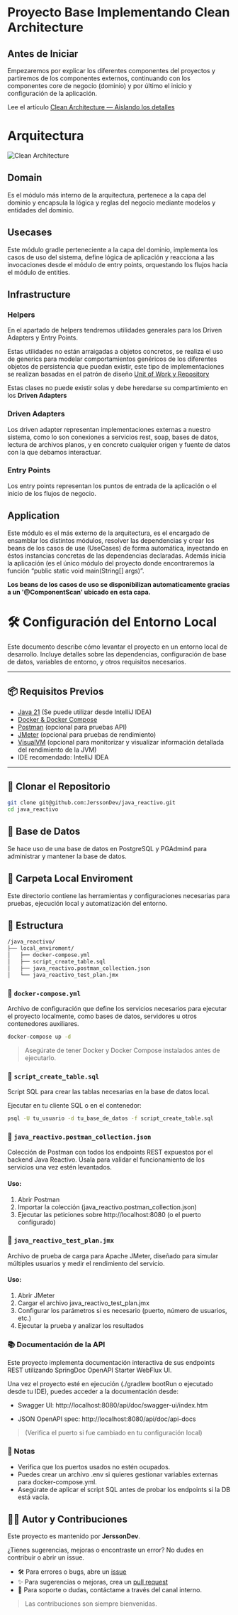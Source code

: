 # Proyecto Base Implementando Clean Architecture

## Antes de Iniciar

Empezaremos por explicar los diferentes componentes del proyectos y partiremos de los componentes externos, continuando con los componentes core de negocio (dominio) y por último el inicio y configuración de la aplicación.

Lee el artículo [Clean Architecture — Aislando los detalles](https://medium.com/bancolombia-tech/clean-architecture-aislando-los-detalles-4f9530f35d7a)

# Arquitectura

![Clean Architecture](https://miro.medium.com/max/1400/1*ZdlHz8B0-qu9Y-QO3AXR_w.png)

## Domain

Es el módulo más interno de la arquitectura, pertenece a la capa del dominio y encapsula la lógica y reglas del negocio mediante modelos y entidades del dominio.

## Usecases

Este módulo gradle perteneciente a la capa del dominio, implementa los casos de uso del sistema, define lógica de aplicación y reacciona a las invocaciones desde el módulo de entry points, orquestando los flujos hacia el módulo de entities.

## Infrastructure

### Helpers

En el apartado de helpers tendremos utilidades generales para los Driven Adapters y Entry Points.

Estas utilidades no están arraigadas a objetos concretos, se realiza el uso de generics para modelar comportamientos
genéricos de los diferentes objetos de persistencia que puedan existir, este tipo de implementaciones se realizan
basadas en el patrón de diseño [Unit of Work y Repository](https://medium.com/@krzychukosobudzki/repository-design-pattern-bc490b256006)

Estas clases no puede existir solas y debe heredarse su compartimiento en los **Driven Adapters**

### Driven Adapters

Los driven adapter representan implementaciones externas a nuestro sistema, como lo son conexiones a servicios rest,
soap, bases de datos, lectura de archivos planos, y en concreto cualquier origen y fuente de datos con la que debamos
interactuar.

### Entry Points

Los entry points representan los puntos de entrada de la aplicación o el inicio de los flujos de negocio.

## Application

Este módulo es el más externo de la arquitectura, es el encargado de ensamblar los distintos módulos, resolver las dependencias y crear los beans de los casos de use (UseCases) de forma automática, inyectando en éstos instancias concretas de las dependencias declaradas. Además inicia la aplicación (es el único módulo del proyecto donde encontraremos la función “public static void main(String[] args)”.

**Los beans de los casos de uso se disponibilizan automaticamente gracias a un '@ComponentScan' ubicado en esta capa.**


# 🛠️ Configuración del Entorno Local

Este documento describe cómo levantar el proyecto en un entorno local de desarrollo. Incluye detalles sobre las dependencias, configuración de base de datos, variables de entorno, y otros requisitos necesarios.

---

## 📦 Requisitos Previos

- [Java 21](https://www.oracle.com/java/technologies/javase-downloads.html) (Se puede utilizar desde IntelliJ IDEA)
- [Docker & Docker Compose](https://www.docker.com/products/docker-desktop)
- [Postman](https://www.postman.com/downloads/) (opcional para pruebas API)
- [JMeter](https://jmeter.apache.org/download_jmeter.cgi) (opcional para pruebas de rendimiento)
- [VisualVM](https://visualvm.github.io/download.html) (opcional para monitorizar y visualizar información detallada del rendimiento de la JVM)
- IDE recomendado: IntelliJ IDEA

---

## 📁 Clonar el Repositorio

```bash
git clone git@github.com:JerssonDev/java_reactivo.git
cd java_reactivo
```

## 🐘 Base de Datos

Se hace uso de una base de datos en PostgreSQL y PGAdmin4 para administrar y mantener la base de datos.

## 📁 Carpeta Local Enviroment

Este directorio contiene las herramientas y configuraciones necesarias para pruebas, ejecución local y automatización del entorno.

## 📁 Estructura

```bash
/java_reactivo/
├── local_enviroment/
│   ├── docker-compose.yml
│   ├── script_create_table.sql
│   ├── java_reactivo.postman_collection.json
│   └── java_reactivo_test_plan.jmx
```

### 📄 `docker-compose.yml`

Archivo de configuración que define los servicios necesarios para ejecutar el proyecto localmente, como bases de datos, servidores u otros contenedores auxiliares.

```bash
docker-compose up -d
```
> Asegúrate de tener Docker y Docker Compose instalados antes de ejecutarlo.


### 📄 `script_create_table.sql`

Script SQL para crear las tablas necesarias en la base de datos local.

Ejecutar en tu cliente SQL o en el contenedor:

```bash
psql -U tu_usuario -d tu_base_de_datos -f script_create_table.sql
```

### 📄 `java_reactivo.postman_collection.json`

Colección de Postman con todos los endpoints REST expuestos por el backend Java Reactivo. Úsala para validar el funcionamiento de los servicios una vez estén levantados.

#### Uso:
1. Abrir Postman
2. Importar la colección (java_reactivo.postman_collection.json)
3. Ejecutar las peticiones sobre http://localhost:8080 (o el puerto configurado)


### 📄 `java_reactivo_test_plan.jmx`

Archivo de prueba de carga para Apache JMeter, diseñado para simular múltiples usuarios y medir el rendimiento del servicio.

#### Uso:
1. Abrir JMeter
2. Cargar el archivo java_reactivo_test_plan.jmx
3. Configurar los parámetros si es necesario (puerto, número de usuarios, etc.)
4. Ejecutar la prueba y analizar los resultados

### 📚 Documentación de la API

Este proyecto implementa documentación interactiva de sus endpoints REST utilizando SpringDoc OpenAPI Starter WebFlux UI.

Una vez el proyecto esté en ejecución (./gradlew bootRun o ejecutado desde tu IDE), puedes acceder a la documentación desde:

- Swagger UI: http://localhost:8080/api/doc/swagger-ui/index.htm

- JSON OpenAPI spec: http://localhost:8080/api/doc/api-docs

> (Verifica el puerto si fue cambiado en tu configuración local)

### 📝 Notas

- Verifica que los puertos usados no estén ocupados.
- Puedes crear un archivo .env si quieres gestionar variables externas para docker-compose.yml.
- Asegúrate de aplicar el script SQL antes de probar los endpoints si la DB está vacía.

## 👨‍💻 Autor y Contribuciones

Este proyecto es mantenido por **JerssonDev**.

¿Tienes sugerencias, mejoras o encontraste un error? No dudes en contribuir o abrir un issue.

- 🛠 Para errores o bugs, abre un [issue](https://github.com/JerssonDev/java_reactivo/issues)
- ✨ Para sugerencias o mejoras, crea un [pull request](https://github.com/JerssonDev/java_reactivo/pulls)
- 💬 Para soporte o dudas, contáctame a través del canal interno.

> Las contribuciones son siempre bienvenidas.
